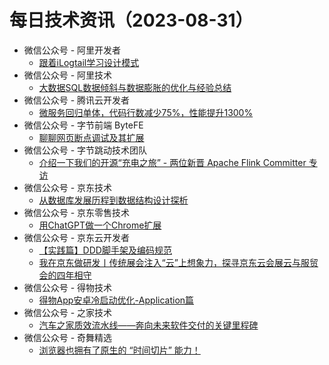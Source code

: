 # 每日技术资讯（2023-08-31）

- 微信公众号 - 阿里开发者
  - [跟着iLogtail学习设计模式](https://mp.weixin.qq.com/s?__biz=MzIzOTU0NTQ0MA==&mid=2247534639&idx=1&sn=9434b9d0cdf816dc1133ef93e6f118bd)
- 微信公众号 - 阿里技术
  - [大数据SQL数据倾斜与数据膨胀的优化与经验总结](https://mp.weixin.qq.com/s?__biz=Mzg4NTczNzg2OA==&mid=2247497182&idx=1&sn=86c544060b51059d10a8ce58627be0bc)
- 微信公众号 - 腾讯云开发者
  - [微服务回归单体，代码行数减少75%，性能提升1300%](https://mp.weixin.qq.com/s?__biz=MzI2NDU4OTExOQ==&mid=2247657683&idx=1&sn=24ed88d436815c12d59eca01aed91310)
- 微信公众号 - 字节前端 ByteFE
  - [聊聊网页断点调试及其扩展](https://mp.weixin.qq.com/s?__biz=Mzg2ODQ1OTExOA==&mid=2247504392&idx=1&sn=1438d0951a1da7a9af090ac199edcfdb)
- 微信公众号 - 字节跳动技术团队
  - [介绍一下我们的开源“充电之旅” - 两位新晋 Apache Flink Committer 专访](https://mp.weixin.qq.com/s?__biz=MzI1MzYzMjE0MQ==&mid=2247503662&idx=1&sn=16bdd35b53a431775efe2bd114d16a71)
- 微信公众号 - 京东技术
  - [从数据库发展历程到数据结构设计探析](https://mp.weixin.qq.com/s?__biz=MzU1MzE2NzIzMg==&mid=2247492751&idx=1&sn=eb2a37fb7f91e5b18be72dc498b5ef58)
- 微信公众号 - 京东零售技术
  - [用ChatGPT做一个Chrome扩展](https://mp.weixin.qq.com/s?__biz=MzUyMDAxMjQ3Ng==&mid=2247502466&idx=1&sn=1c019f085520c2158a23e445c62ea2e3)
- 微信公众号 - 京东云开发者
  - [【实践篇】DDD脚手架及编码规范](https://mp.weixin.qq.com/s?__biz=MzU1OTgxMTg2Nw==&mid=2247507367&idx=1&sn=e4fb4b05a10fa224d64378878ef550ab)
  - [我在京东做研发丨传统展会注入“云”上想象力，探寻京东云会展云与服贸会的四年相守](https://mp.weixin.qq.com/s?__biz=MzU1OTgxMTg2Nw==&mid=2247507367&idx=2&sn=0a39598d01ed4eee78875c7282d15c81)
- 微信公众号 - 得物技术
  - [得物App安卓冷启动优化-Application篇](https://mp.weixin.qq.com/s?__biz=MzkxNTE3ODU0NA==&mid=2247499828&idx=1&sn=29944bca881c26e2d09d56b3f9bc8a44)
- 微信公众号 - 之家技术
  - [汽车之家质效流水线——奔向未来软件交付的关键里程碑](https://mp.weixin.qq.com/s?__biz=MzUyMzg4ODk2NQ==&mid=2247494547&idx=1&sn=1b38abcbaf8d979bcb6d0855aab3286b)
- 微信公众号 - 奇舞精选
  - [浏览器也拥有了原生的 “时间切片” 能力！](https://mp.weixin.qq.com/s?__biz=Mzg4MTYwMzY1Mw==&mid=2247508963&idx=1&sn=5651d57fbc57ce8bb9ef7ad7499179d8)
